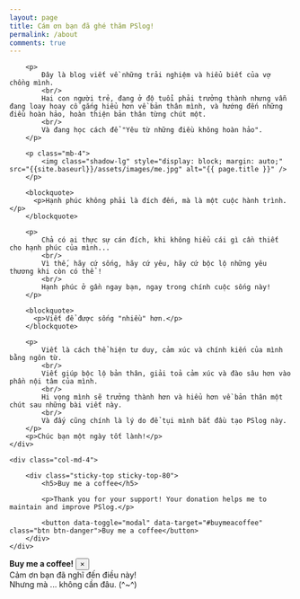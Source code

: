 ```yaml
---
layout: page
title: Cám ơn bạn đã ghé thăm PSlog!
permalink: /about
comments: true
---
```


<div class="row justify-content-between">
	<div class="col-md-8 pr-5">

		<p>
			Đây là blog viết về những trải nghiệm và hiểu biết của vợ chồng mình.
			<br/>
			Hai con người trẻ, đang ở độ tuổi phải trưởng thành nhưng vẫn đang loay hoay cố gắng hiểu hơn về bản thân mình, và hướng đến những điều hoàn hảo, hoàn thiện bản thân từng chút một.
			<br/>
			Và đang học cách để "Yêu từ những điều không hoàn hảo".
		</p>
		
		<p class="mb-4">
			<img class="shadow-lg" style="display: block; margin: auto;" src="{{site.baseurl}}/assets/images/me.jpg" alt="{{ page.title }}" />
		</p>

		<blockquote>
		  <p>Hạnh phúc không phải là đích đến, mà là một cuộc hành trình.</p>
		</blockquote>

		<p>
			Chả có ai thực sự cán đích, khi không hiểu cái gì cần thiết cho hạnh phúc của mình... 
			<br/>
			Vì thế, hãy cứ sống, hãy cứ yêu, hãy cứ bộc lộ những yêu thương khi còn có thể ! 
			<br/>
			Hạnh phúc ở gần ngay bạn, ngay trong chính cuộc sống này!
		</p>
		
		<blockquote>
		  <p>Viết để được sống "nhiều" hơn.</p>
		</blockquote>
		
		<p>		
			Viết là cách thể hiện tư duy, cảm xúc và chính kiến của mình bằng ngôn từ. 
			<br/>
			Viết giúp bộc lộ bản thân, giải toả cảm xúc và đào sâu hơn vào phần nội tâm của mình. 
			<br/>
			Hi vọng mình sẽ trưởng thành hơn và hiểu hơn về bản thân một chút sau những bài viết này.
			<br/>
			Và đấy cũng chính là lý do để tụi mình bắt đầu tạo PSlog này.
		</p>
		<p>Chúc bạn một ngày tốt lành!</p>
	</div>

	<div class="col-md-4">

		<div class="sticky-top sticky-top-80">
			<h5>Buy me a coffee</h5>

			<p>Thank you for your support! Your donation helps me to maintain and improve PSlog.</p>

			<button data-toggle="modal" data-target="#buymeacoffee" class="btn btn-danger">Buy me a coffee</button> 
		</div>
	</div>
</div>

<!-- Modal -->
<div class="modal fade" id="buymeacoffee" tabindex="-1" aria-labelledby="exampleModalLabel" aria-hidden="true">
  <div class="modal-dialog shadow-lg">
    <div class="modal-content">
      <div class="modal-header">
        <span class="modal-title" id="exampleModalLabel"><strong>Buy me a coffee!</strong></span>
        <button type="button" class="close" data-dismiss="modal" aria-label="Close">
          <span aria-hidden="true">&times;</span>
        </button>
      </div>
      <div class="modal-body">
        <span>Cảm ơn bạn đã nghĩ đến điều này!
		<br/>Nhưng mà ... không cần đâu. (^~^) </span>
      </div>      
    </div>
  </div>
</div>